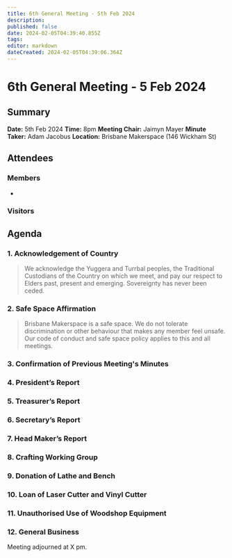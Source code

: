 ```yaml
---
title: 6th General Meeting - 5th Feb 2024
description: 
published: false
date: 2024-02-05T04:39:40.855Z
tags: 
editor: markdown
dateCreated: 2024-02-05T04:39:06.364Z
---
```


# 6th General Meeting - 5 Feb 2024
## Summary
**Date:** 5th Feb 2024 
**Time:** 8pm
**Meeting Chair:** Jaimyn Mayer
**Minute Taker:** Adam Jacobus
**Location:** Brisbane Makerspace (146 Wickham St)

## Attendees
### Members

- 

### Visitors


## Agenda

### 1. Acknowledgement of Country

> We acknowledge the Yuggera and Turrbal peoples, the Traditional Custodians of the Country on which we meet, and pay our respect to Elders past, present and emerging. Sovereignty has never been ceded.

### 2. Safe Space Affirmation
> Brisbane Makerspace is a safe space. We do not tolerate discrimination or other behaviour that makes any member feel unsafe. Our code of conduct and safe space policy applies to this and all meetings.

### 3. Confirmation of Previous Meeting's Minutes
### 4. President’s Report
### 5. Treasurer’s Report
### 6. Secretary’s Report
### 7. Head Maker’s Report
### 8. Crafting Working Group
### 9. Donation of Lathe and Bench
### 10. Loan of Laser Cutter and Vinyl Cutter
### 11. Unauthorised Use of Woodshop Equipment
### 12. General Business

Meeting adjourned at X pm.